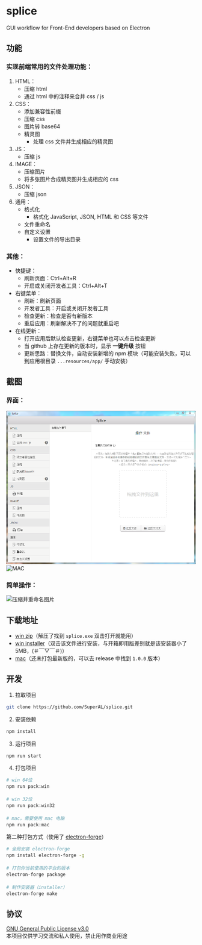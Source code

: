 # splice
GUI workflow for Front-End developers based on Electron

## 功能

### 实现前端常用的文件处理功能：
1. HTML：
	- 压缩 html 
	- 通过 html 中的注释来合并 css / js
2. CSS：
	- 添加兼容性前缀
	- 压缩 css
	- 图片转 base64
	- 精灵图
		- 处理 css 文件并生成相应的精灵图
3. JS：
	- 压缩 js
4. IMAGE：
	- 压缩图片
	- 将多张图片合成精灵图并生成相应的 css
5. JSON：
	- 压缩 json
6. 通用：
	- 格式化
		- 格式化 JavaScript, JSON, HTML 和 CSS 等文件
	- 文件重命名
	- 自定义设置
		- 设置文件的导出目录

### 其他：
- 快捷键：
	- 刷新页面：Ctrl+Alt+R
	- 开启或关闭开发者工具：Ctrl+Alt+T
- 右键菜单：
	- 刷新：刷新页面
	- 开发者工具：开启或关闭开发者工具
	- 检查更新：检查是否有新版本
	- 重启应用：刷新解决不了的问题就重启吧
- 在线更新：
  - 打开应用后默认检查更新，右键菜单也可以点击检查更新
  - 当 github 上存在更新的版本时，显示 **一键升级** 按钮
  - 更新思路：替换文件，自动安装新增的 npm 模块（可能安装失败，可以到应用根目录 `...resources/app/` 手动安装）

## 截图

### 界面：
![WIN](./images/GUI-v1.1.2.png)
![MAC](./images/GUI-mac.jpg)

### 简单操作：
![压缩并重命名图片](./images/splice-demo1.gif)

## 下载地址

- [win zip](https://github.com/SuperAL/splice/releases/download/1.1.2/splice-win32-x64-v1.1.2.zip)（解压了找到 `splice.exe` 双击打开就能用）
- [win installer](https://github.com/SuperAL/splice/releases/download/1.1.2/splice-1.1.2.Setup.exe)（双击该文件进行安装，与开箱即用版差别就是该安装器小了 5MB，(＃￣▽￣＃)）
- [mac]()（还未打包最新版的，可以去 release 中找到 `1.0.0` 版本）

## 开发
1. 拉取项目
```bash
git clone https://github.com/SuperAL/splice.git
```
2. 安装依赖
```bash
npm install 
```
3. 运行项目
```bash
npm run start
```
4. 打包项目
```bash
# win 64位
npm run pack:win

# win 32位
npm run pack:win32

# mac，需要使用 mac 电脑
npm run pack:mac
```

第二种打包方式（使用了 [electron-forge](https://www.npmjs.com/package/electron-forge)）
```bash
# 全局安装 electron-forge
npm install electron-forge -g

# 打包你当前使用的平台的版本
electron-forge package

# 制作安装器（installer） 
electron-forge make
```

## 协议

[GNU General Public License v3.0](LICENSE)  
本项目仅供学习交流和私人使用，禁止用作商业用途

